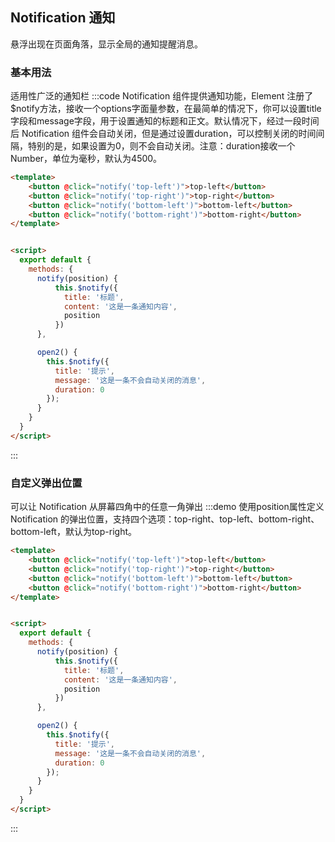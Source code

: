 ## Notification 通知
悬浮出现在页面角落，显示全局的通知提醒消息。
### 基本用法
适用性广泛的通知栏
:::code Notification 组件提供通知功能，Element 注册了$notify方法，接收一个options字面量参数，在最简单的情况下，你可以设置title字段和message字段，用于设置通知的标题和正文。默认情况下，经过一段时间后 Notification 组件会自动关闭，但是通过设置duration，可以控制关闭的时间间隔，特别的是，如果设置为0，则不会自动关闭。注意：duration接收一个Number，单位为毫秒，默认为4500。

```html
<template>
    <button @click="notify('top-left')">top-left</button>
    <button @click="notify('top-right')">top-right</button>
    <button @click="notify('bottom-left')">bottom-left</button>
    <button @click="notify('bottom-right')">bottom-right</button>
</template>


<script>
  export default {
    methods: {
      notify(position) {
          this.$notify({
            title: '标题',        
            content: '这是一条通知内容',
            position
          })
      },

      open2() {
        this.$notify({
          title: '提示',
          message: '这是一条不会自动关闭的消息',
          duration: 0
        });
      }
    }
  }
</script>
```
:::

### 自定义弹出位置
可以让 Notification 从屏幕四角中的任意一角弹出
:::demo 使用position属性定义 Notification 的弹出位置，支持四个选项：top-right、top-left、bottom-right、bottom-left，默认为top-right。

```html
<template>
    <button @click="notify('top-left')">top-left</button>
    <button @click="notify('top-right')">top-right</button>
    <button @click="notify('bottom-left')">bottom-left</button>
    <button @click="notify('bottom-right')">bottom-right</button>
</template>


<script>
  export default {
    methods: {
      notify(position) {
          this.$notify({
            title: '标题',        
            content: '这是一条通知内容',
            position
          })
      },

      open2() {
        this.$notify({
          title: '提示',
          message: '这是一条不会自动关闭的消息',
          duration: 0
        });
      }
    }
  }
</script>
```
:::